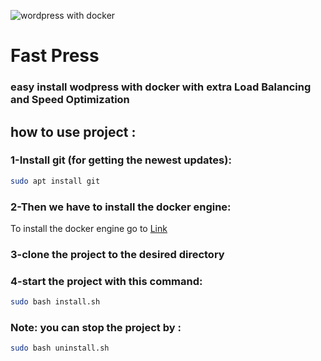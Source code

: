 ![wordpress with docker](https://davidyeiser.com/images/tutorials/cover-image-docker-wordpress.png)
# Fast Press

### easy install wodpress with docker with extra Load Balancing and Speed Optimization

## how to use project :

### 1-Install git (for getting the newest updates):
```sh
sudo apt install git
```

### 2-Then we have to install the docker engine:
To install the docker engine go to [Link](https://docs.docker.com/engine/install/)

### 3-clone the project to the desired directory

### 4-start the project with this command:
```sh
sudo bash install.sh
```

### Note: you can stop the project by :
```sh
sudo bash uninstall.sh
```

